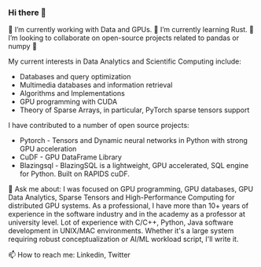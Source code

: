 ### Hi there 👋 

🔭 I’m currently working with Data and GPUs. 🌱 I’m currently learning Rust. 👯 I’m looking to collaborate on open-source projects related to pandas or numpy 🤔 

My current interests in Data Analytics and Scientific Computing include:

- Databases and query optimization
- Multimedia databases and information retrieval
- Algorithms and Implementations
- GPU programming with CUDA 
- Theory of Sparse Arrays, in particular, PyTorch sparse tensors support

I have contributed to a number of open source projects:

- Pytorch - Tensors and Dynamic neural networks in Python with strong GPU acceleration
- CuDF -  GPU DataFrame Library
- Blazingsql - BlazingSQL is a lightweight, GPU accelerated, SQL engine for Python. Built on RAPIDS cuDF.

💬 Ask me about: I was focused on GPU programming, GPU databases, GPU Data Analytics, Sparse Tensors and High-Performance Computing for distributed GPU systems. As a professional, I have more than 10+ years of experience in the software industry and in the academy as a professor at university level. Lot of experience with C/C++, Python, Java software development in UNIX/MAC environments. Whether it's a large system requiring robust conceptualization or AI/ML workload script, I'll write it.

📫 How to reach me: Linkedin, Twitter

<!--
Fun facts:

I have completed AoC 2019, AoC 2020

- 🔭 I’m currently working with Data and GPUs
- 🌱 I’m currently learning Rust 
- 👯 I’m looking to collaborate on open-source projects related to pandas or numpy. 
- 🤔 I’m looking for help with ...
- 💬 Ask me about ...
- 📫 How to reach me: ...
- 😄 Pronouns: ...
- ⚡ Fun fact: ...


-->
